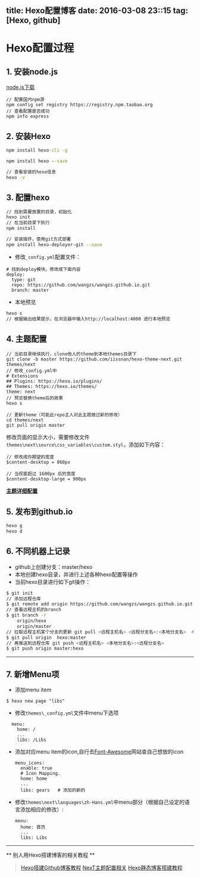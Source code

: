 title: Hexo配置博客
date: 2016-03-08 23::15
tag: [Hexo, github]
---

# Hexo配置过程
## 1. 安装node.js
[node.js下载][1]
```
// 配置国内npm源
npm config set registry https://registry.npm.taobao.org
// 查看配置是否成功
npm info express
```

## 2. 安装Hexo
```cmd
npm install hexo-cli -g

npm install hexo --save

// 查看安装的hexo信息
hexo -v
```
<!--more-->

## 3. 配置hexo
```sh
// 找到需要放置的目录，初始化
hexo init
// 在当前目录下执行
npm install

// 安装插件，使用git方式部署
npm install hexo-deployer-git --save
```
* 修改`_config.yml`配置文件：
```file
# 找到deploy模块，修改成下面内容
deploy:
  type: git
  repo: https://github.com/wangzs/wangzs.github.io.git
  branch: master
```

* 本地预览
```sh
hexo s
// 根据输出结果提示，在浏览器中输入http://localhost:4000 进行本地预览
```

## 4. 主题配置
```
// 当前目录继续执行，clone他人的theme到本地themes目录下
git clone -b master https://github.com/iissnan/hexo-theme-next.git themes/next
// 修改_config.yml中
# Extensions
## Plugins: https://hexo.io/plugins/
## Themes: https://hexo.io/themes/
theme: next
// 预览替换theme后的效果
hexo s

// 更新theme（可能此repo主人对此主题做过新的修改）
cd themes/next
git pull origin master 
```
修改页面的显示大小，需要修改文件`themes\next\source\css_variables\custom.styl`，添加如下内容：

```styl
// 修改成你期望的宽度
$content-desktop = 860px

// 当视窗超过 1600px 后的宽度
$content-desktop-large = 900px
```



**[主题详细配置][2]**

## 5. 发布到github.io
```sh
hexo g
hexo d
```

## 6. 不同机器上记录
* github上创建分支：master/hexo
* 本地创建hexo目录，并进行上述各种hexo配置等操作
* 当前hexo目录进行如下git操作：
```sh
$ git init
// 添加远程仓库
$ git remote add origin https://github.com/wangzs/wangzs.github.io.git
// 查看远程主机的branch
$ git branch -r
    origin/hexo
    origin/master
// 拉取远程主机某个分支的更新 git pull <远程主机名> <远程分支名>:<本地分支名>  #远程hexo分支与本地的master分支合并
$ git pull origin  hexo:master
// 再推送到远程仓库 git push <远程主机名> <本地分支名>:<远程分支名>
$ git push origin master:hexo
```

-------
## 7. 新增Menu项
* 添加menu item
```
$ hexo new page "libs"
```
* 修改`themes\_config.yml`文件中menu下选项
```
  menu:
    home: /
    ...
    libs: /Libs 
```
* 添加对应menu item的icon,自行去[Font-Awesome][4]网站查自己想放的icon
  ```
  menu_icons:
    enable: true
    # Icon Mapping.
    home: home
    ...
    libs: gears   # 添加的新的
  ```
* 修改`themes\next\languages\zh-Hans.yml`中menu部分（根据自己设定的语言添加相应的修改）:
  ```
  menu:
    home: 首页
    ...
    libs: Libs
  ```






-----
** 别人用Hexo搭建博客的相关教程 **
> [Hexo搭建Github博客教程][3]
>   [NexT主题配置相关][5]
>   [Hexo静态博客搭建教程][6]







[1]: http://nodejs.org/
[2]: http://theme-next.iissnan.com/theme-settings.html
[3]: http://www.selfrebuild.net/2015/06/24/Github-Hexo搭建博客教程/
[4]: http://fortawesome.github.io/Font-Awesome/icons/
[5]: http://zhiho.github.io/2015/09/29/hexo-next/
[6]: http://lovenight.github.io/2015/11/10/Hexo-3-1-1-静态博客搭建指南/
